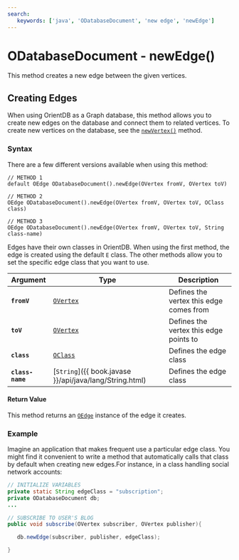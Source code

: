 ```yaml
---
search:
   keywords: ['java', 'ODatabaseDocument', 'new edge', 'newEdge']
---
```


# ODatabaseDocument - newEdge()

This method creates a new edge between the given vertices.

## Creating Edges

When using OrientDB as a Graph database, this method allows you to create new edges on the database and connect them to related vertices.  To create new vertices on the database, see the [`newVertex()`](newVertex.md) method.

### Syntax

There are a few different versions available when using this method:

```
// METHOD 1
default OEdge ODatabaseDocument().newEdge(OVertex fromV, OVertex toV)

// METHOD 2
OEdge ODatabaseDocument().newEdge(OVertex fromV, OVertex toV, OClass class)

// METHOD 3
OEdge ODatabaseDocument().newEdge(OVertex fromV, OVertex toV, String class-name)
```

Edges have their own classes in OrientDB.  When using the first method, the edge is created using the default `E` class.  The other methods allow you to set the specific edge class that you want to use.


| Argument | Type | Description
|---|---|---|
| **`fromV`** | [`OVertex`](../OVertex.md) | Defines the vertex this edge comes from |
| **`toV`** | [`OVertex`](../OVertex.md) | Defines the vertex this edge points to |
| **`class`** | [`OClass`](../OClass.md) | Defines the edge class |
| **`class-name`** | [`String`]({{ book.javase }}/api/java/lang/String.html)  | Defines the edge class |


#### Return Value

This method returns an [`OEdge`](../OEdge.md) instance of the edge it creates.

### Example

Imagine an application that makes frequent use a particular edge class.  You might find it convenient to write a method that automatically calls that class by default when creating new edges.For instance, in a class handling social network accounts:

```java
// INITIALIZE VARIABLES
private static String edgeClass = "subscription"; 
private ODatabaseDocument db;
...

// SUBSCRIBE TO USER'S BLOG
public void subscribe(OVertex subscriber, OVertex publisher){

   db.newEdge(subscriber, publisher, edgeClass); 

}
```
